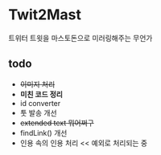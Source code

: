 # Twit2Mast
트위터 트윗을 마스토돈으로 미러링해주는 무언가   


## todo
- ~~이미지 처리~~
- **미친 코드 정리**
- id converter
- 툿 발송 개선
- ~~extended text 뭐어쩌구~~
- findLink() 개선
- 인용 속의 인용 처리 << 예외로 처리되는 중